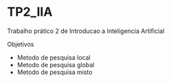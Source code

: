 # TP2_IIA
Trabalho prático 2 de Introducao a Inteligencia Artificial

Objetivos
- Metodo de pesquisa local
- Metodo de pesquisa global
- Metodo de pesquisa misto
